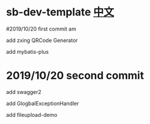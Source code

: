 # sb-dev-template [中文](https://github.com/ShiverZm/sb-dev-template/README-CN.md) 

#2019/10/20 first commit am

add zxing QRCode Generator

add mybatis-plus

# 2019/10/20 second commit 

add swagger2

add GlogbalExceptionHandler

add fileupload-demo